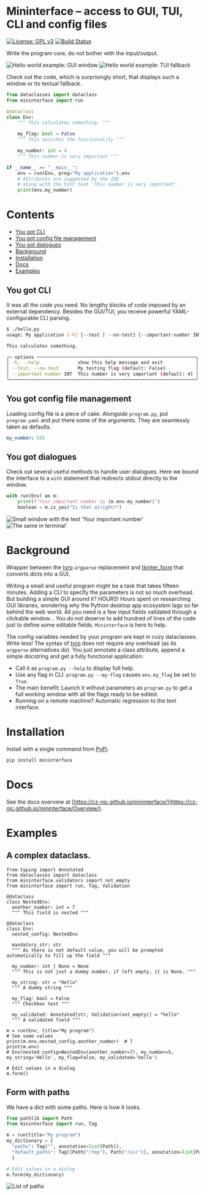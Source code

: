 # Mininterface – access to GUI, TUI, CLI and config files
[![License: GPL v3](https://img.shields.io/badge/License-GPLv3-blue.svg)](https://www.gnu.org/licenses/gpl-3.0)
[![Build Status](https://github.com/CZ-NIC/mininterface/actions/workflows/run-unittest.yml/badge.svg)](https://github.com/CZ-NIC/mininterface/actions)

Write the program core, do not bother with the input/output.

![Hello world example: GUI window](asset/hello-world.png "A minimal use case – GUI")
![Hello world example: TUI fallback](asset/hello-tui.webp "A minimal use case – TUI fallback")

Check out the code, which is surprisingly short, that displays such a window or its textual fallback.

```python
from dataclasses import dataclass
from mininterface import run

@dataclass
class Env:
    """ This calculates something. """

    my_flag: bool = False
    """ This switches the functionality """

    my_number: int = 4
    """ This number is very important """

if __name__ == "__main__":
    env = run(Env, prog="My application").env
    # Attributes are suggested by the IDE
    # along with the hint text 'This number is very important'.
    print(env.my_number)
```

# Contents
- [You got CLI](#you-got-cli)
- [You got config file management](#you-got-config-file-management)
- [You got dialogues](#you-got-dialogues)
- [Background](#background)
- [Installation](#installation)
- [Docs](#docs)
- [Examples](#examples)

## You got CLI
It was all the code you need. No lengthy blocks of code imposed by an external dependency. Besides the GUI/TUI, you receive powerful YAML-configurable CLI parsing.


```bash
$ ./hello.py
usage: My application [-h] [--test | --no-test] [--important-number INT]

This calculates something.

╭─ options ──────────────────────────────────────────────────────────╮
│ -h, --help              show this help message and exit            │
│ --test, --no-test       My testing flag (default: False)           │
│ --important-number INT  This number is very important (default: 4) │
╰────────────────────────────────────────────────────────────────────╯
```

## You got config file management
Loading config file is a piece of cake. Alongside `program.py`, put `program.yaml` and put there some of the arguments. They are seamlessly taken as defaults.

```yaml
my_number: 555
```

## You got dialogues
Check out several useful methods to handle user dialogues. Here we bound the interface to a `with` statement that redirects stdout directly to the window.

```python
with run(Env) as m:
    print(f"Your important number is {m.env.my_number}")
    boolean = m.is_yes("Is that alright?")
```

![Small window with the text 'Your important number'](asset/hello-with-statement.webp "With statement to redirect the output")
![The same in terminal'](asset/hello-with-statement-tui.avif "With statement in TUI fallback")

# Background

Wrapper between the [tyro](https://github.com/brentyi/tyro) `argparse` replacement and [tkinter_form](https://github.com/JohanEstebanCuervo/tkinter_form/) that converts dicts into a GUI.

Writing a small and useful program might be a task that takes fifteen minutes. Adding a CLI to specify the parameters is not so much overhead. But building a simple GUI around it? HOURS! Hours spent on researching GUI libraries, wondering why the Python desktop app ecosystem lags so far behind the web world. All you need is a few input fields validated through a clickable window... You do not deserve to add hundred of lines of the code just to define some editable fields. `Mininterface` is here to help.

The config variables needed by your program are kept in cozy dataclasses. Write less! The syntax of [tyro](https://github.com/brentyi/tyro) does not require any overhead (as its `argparse` alternatives do). You just annotate a class attribute, append a simple docstring and get a fully functional application:
* Call it as `program.py --help` to display full help.
* Use any flag in CLI: `program.py --my-flag`  causes `env.my_flag` be set to `True`.
* The main benefit: Launch it without parameters as `program.py` to get a full working window with all the flags ready to be edited.
* Running on a remote machine? Automatic regression to the text interface.

# Installation

Install with a single command from [PyPi](https://pypi.org/project/mininterface/).

```bash
pip install mininterface
```

# Docs
See the docs overview at [https://cz-nic.github.io/mininterface/](https://cz-nic.github.io/mininterface/Overview/).

# Examples

## A complex dataclass.

```python3
from typing import Annotated
from dataclasses import dataclass
from mininterface.validators import not_empty
from mininterface import run, Tag, Validation

@dataclass
class NestedEnv:
  another_number: int = 7
  """ This field is nested """

@dataclass
class Env:
  nested_config: NestedEnv

  mandatory_str: str
  """ As there is not default value, you will be prompted automatically to fill up the field """

  my_number: int | None = None
  """ This is not just a dummy number, if left empty, it is None. """

  my_string: str = "Hello"
  """ A dummy string """

  my_flag: bool = False
  """ Checkbox test """

  my_validated: Annotated[str, Validation(not_empty)] = "hello"
  """ A validated field """

m = run(Env, title="My program")
# See some values
print(m.env.nested_config.another_number)  # 7
print(m.env)
# Env(nested_config=NestedEnv(another_number=7), my_number=5, my_string='Hello', my_flag=False, my_validated='hello')

# Edit values in a dialog
m.form()
```

## Form with paths

We have a dict with some paths. Here is how it looks.

```python
from pathlib import Path
from mininterface import run, Tag

m = run(title="My program")
my_dictionary = {
  "paths": Tag("", annotation=list[Path]),
  "default_paths": Tag([Path("/tmp"), Path("/usr")], annotation=list[Path])
  }

# Edit values in a dialog
m.form(my_dictionary)
```

![List of paths](asset/list_of_paths.avif)
